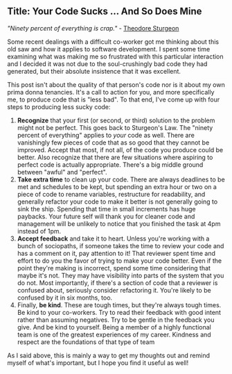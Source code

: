 Title: Your Code Sucks ... And So Does Mine
----------------------

*"Ninety percent of everything is crap."* - [Theodore Sturgeon](https://en.wikipedia.org/wiki/Sturgeon%27s_law)

Some recent dealings with a difficult co-worker got me thinking about this old saw and how it applies to software development. I spent some time examining what was making me so frustrated with this particular interaction and I decided it was not due to the soul-crushingly bad code they had generated, but their absolute insistence that it was excellent.

This post isn't about the quality of that person's code nor is it about my own prima donna tenancies. It's a call to action for you, and more specifically me, to produce code that is "less bad". To that end, I've come up with four steps to producing less sucky code:

1. **Recognize** that your first (or second, or third) solution to the problem might not be perfect.  This goes back to Sturgeon's Law. The "ninety percent of everything" applies to *your* code as well. There are vanishingly few pieces of code that as so good that they cannot be improved. Accept that most, if not all, of the code you produce could be better. Also recognize that there are few situations where aspiring to perfect code is actually appropriate. There's a big middle ground between "awful" and "perfect".
2. **Take extra time** to clean up your code. There are always deadlines to be met and schedules to be kept, but spending an extra hour or two on a piece of code to rename variables, restructure for readability, and generally refactor your code to make it better is not generally going to sink the ship. Spending that time in small increments has huge paybacks. Your future self will thank you for cleaner code and management will be unlikely to notice that you finished the task at 4pm instead of 1pm.
3. **Accept feedback** and take it to heart.  Unless you're working with a bunch of sociopaths, if someone takes the time to review your code and has a comment on it, pay attention to it! That reviewer spent time and effort to do you the favor of trying to make your code better. Even if the point they're making is incorrect, spend some time considering that maybe it's not. They may have visibility into parts of the system that you do not. Most importantly, if there's a section of code that a reviewer is confused about, seriously consider refactoring it. You're likely to be confused by it in six months, too.
4. Finally, **be kind**. These are tough times, but they're always tough times. Be kind to your co-workers. Try to read their feedback with good intent rather than assuming negatives. Try to be gentle in the feedback you give. And be kind to yourself. Being a member of a highly functional team is one of the greatest experiences of my career. Kindness and respect are the foundations of that type of team

As I said above, this is mainly a way to get my thoughts out and remind myself of what's important, but I hope you find it useful as well!

